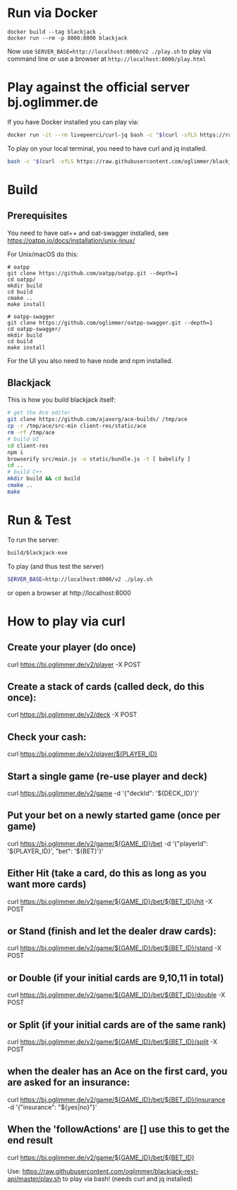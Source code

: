 # Run via Docker

```
docker build --tag blackjack .
docker run --rm -p 8000:8000 blackjack
```

Now use `SERVER_BASE=http://localhost:8000/v2 ./play.sh` to play via command line or use a browser at `http://localhost:8000/play.html` 

# Play against the official server bj.oglimmer.de

If you have Docker installed you can play via:

```bash
docker run -it --rm livepeerci/curl-jq bash -c "$(curl -sfLS https://raw.githubusercontent.com/oglimmer/blackjack-rest-api/master/play.sh)"
```

To play on your local terminal, you need to have curl and jq installed.

```bash
bash -c "$(curl -sfLS https://raw.githubusercontent.com/oglimmer/blackjack-rest-api/master/play.sh)"
```

# Build

## Prerequisites

You need to have oat++ and oat-swagger installed, see https://oatpp.io/docs/installation/unix-linux/ 

For Unix/macOS do this:

```
# oatpp
git clone https://github.com/oatpp/oatpp.git --depth=1
cd oatpp/
mkdir build
cd build
cmake ..
make install

# oatpp-swagger
git clone https://github.com/oglimmer/oatpp-swagger.git --depth=1
cd oatpp-swagger/
mkdir build
cd build
make install
```

For the UI you also need to have node and npm installed.

## Blackjack

This is how you build blackjack itself:

```bash
# get the Ace editor
git clone https://github.com/ajaxorg/ace-builds/ /tmp/ace
cp -r /tmp/ace/src-min client-res/static/ace
rm -rf /tmp/ace
# build UI
cd client-res
npm i
browserify src/main.js -o static/bundle.js -t [ babelify ]
cd ..
# build C++
mkdir build && cd build
cmake ..
make
```

# Run & Test

To run the server:

```bash
build/blackjack-exe
```

To play (and thus test the server)

```bash
SERVER_BASE=http://localhost:8000/v2 ./play.sh
```

or open a browser at http://localhost:8000

# How to play via curl

## Create your player (do once)
curl https://bj.oglimmer.de/v2/player -X POST

## Create a stack of cards (called deck, do this once):
curl https://bj.oglimmer.de/v2/deck -X POST

## Check your cash:
curl https://bj.oglimmer.de/v2/player/${PLAYER_ID}

## Start a single game (re-use player and deck)
curl https://bj.oglimmer.de/v2/game -d '{"deckId": '${DECK_ID}'}'

## Put your bet on a newly started game (once per game)
curl https://bj.oglimmer.de/v2/game/${GAME_ID}/bet -d '{"playerId": '${PLAYER_ID}', "bet": '${BET}'}'

## Either Hit (take a card, do this as long as you want more cards)
curl https://bj.oglimmer.de/v2/game/${GAME_ID}/bet/${BET_ID}/hit -X POST
## or Stand (finish and let the dealer draw cards):
curl https://bj.oglimmer.de/v2/game/${GAME_ID}/bet/${BET_ID}/stand -X POST
## or Double (if your initial cards are 9,10,11 in total)
curl https://bj.oglimmer.de/v2/game/${GAME_ID}/bet/${BET_ID}/double -X POST
## or Split (if your initial cards are of the same rank)
curl https://bj.oglimmer.de/v2/game/${GAME_ID}/bet/${BET_ID}/split -X POST
## when the dealer has an Ace on the first card, you are asked for an insurance:
curl https://bj.oglimmer.de/v2/game/${GAME_ID}/bet/${BET_ID}/insurance -d '{"insurance": "${yes|no}"}'

## When the 'followActions' are [] use this to get the end result
curl https://bj.oglimmer.de/v2/game/${GAME_ID}/bet/${BET_ID}

Use: https://raw.githubusercontent.com/oglimmer/blackjack-rest-api/master/play.sh to play via bash! (needs curl and jq installed)
